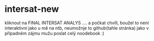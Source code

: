 # intersat-new
kliknout na FINAL INTERSAT ANALYS .... a počkat chvílí, boužel to není interaktivní jako u mě na ntb, neumožnje to github(tahle stránka) jako v případném zájmu mužu poslat celý noodebook :)

